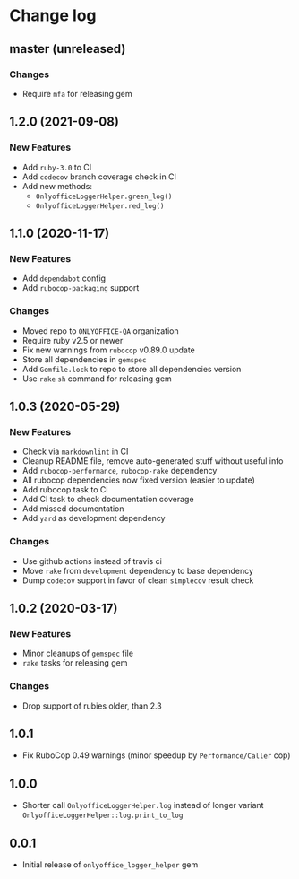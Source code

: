 # Change log

## master (unreleased)

### Changes

* Require `mfa` for releasing gem

## 1.2.0 (2021-09-08)

### New Features

* Add `ruby-3.0` to CI
* Add `codecov` branch coverage check in CI
* Add new methods:
  * `OnlyofficeLoggerHelper.green_log()`
  * `OnlyofficeLoggerHelper.red_log()`

## 1.1.0 (2020-11-17)

### New Features

* Add `dependabot` config
* Add `rubocop-packaging` support

### Changes

* Moved repo to `ONLYOFFICE-QA` organization
* Require ruby v2.5 or newer
* Fix new warnings from `rubocop` v0.89.0 update
* Store all dependencies in `gemspec`
* Add `Gemfile.lock` to repo to store all dependencies version
* Use `rake` `sh` command for releasing gem

## 1.0.3 (2020-05-29)

### New Features

* Check via `markdownlint` in CI
* Cleanup README file, remove auto-generated stuff without useful info
* Add `rubocop-performance`, `rubocop-rake` dependency
* All rubocop dependencies now fixed version (easier to update)
* Add rubocop task to CI
* Add CI task to check documentation coverage
* Add missed documentation
* Add `yard` as development dependency

### Changes

* Use github actions instead of travis ci
* Move `rake` from `development` dependency to base dependency
* Dump `codecov` support in favor of clean `simplecov` result check

## 1.0.2 (2020-03-17)

### New Features

* Minor cleanups of `gemspec` file
* `rake` tasks for releasing gem

### Changes

* Drop support of rubies older, than 2.3

## 1.0.1

* Fix RuboCop 0.49 warnings (minor speedup by `Performance/Caller` cop)

## 1.0.0

* Shorter call `OnlyofficeLoggerHelper.log` instead of longer variant `OnlyofficeLoggerHelper::log.print_to_log`

## 0.0.1

* Initial release of `onlyoffice_logger_helper` gem
